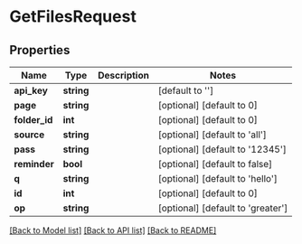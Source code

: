 # GetFilesRequest

## Properties
Name | Type | Description | Notes
------------ | ------------- | ------------- | -------------
**api_key** | **string** |  | [default to '']
**page** | **string** |  | [optional] [default to 0]
**folder_id** | **int** |  | [optional] [default to 0]
**source** | **string** |  | [optional] [default to 'all']
**pass** | **string** |  | [optional] [default to '12345']
**reminder** | **bool** |  | [optional] [default to false]
**q** | **string** |  | [optional] [default to 'hello']
**id** | **int** |  | [optional] [default to 0]
**op** | **string** |  | [optional] [default to 'greater']

[[Back to Model list]](../README.md#documentation-for-models) [[Back to API list]](../README.md#documentation-for-api-endpoints) [[Back to README]](../README.md)


